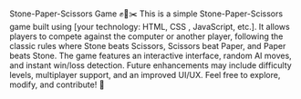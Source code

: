 Stone-Paper-Scissors Game ✊📄✂️
This is a simple Stone-Paper-Scissors game built using [your technology: HTML, CSS , JavaScript, etc.]. It allows players to compete against the computer or another player, following the classic rules where Stone beats Scissors, Scissors beat Paper, and Paper beats Stone. The game features an interactive interface, random AI moves, and instant win/loss detection. Future enhancements may include difficulty levels, multiplayer support, and an improved UI/UX. Feel free to explore, modify, and contribute! 🚀
